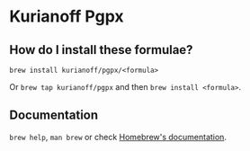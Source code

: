 # Kurianoff Pgpx

## How do I install these formulae?

`brew install kurianoff/pgpx/<formula>`

Or `brew tap kurianoff/pgpx` and then `brew install <formula>`.

## Documentation

`brew help`, `man brew` or check [Homebrew's documentation](https://docs.brew.sh).
